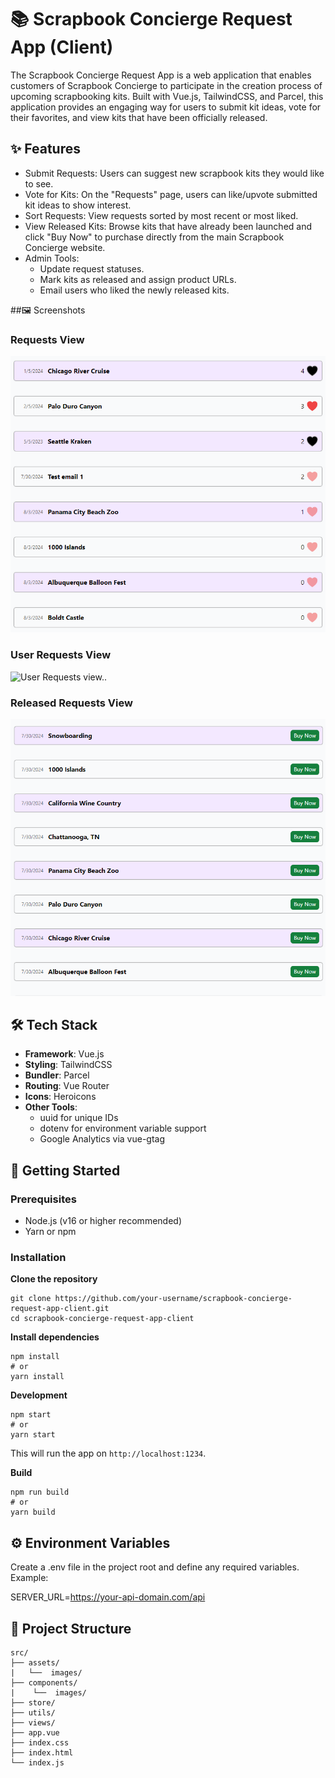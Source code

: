 # 📚 Scrapbook Concierge Request App (Client)
The Scrapbook Concierge Request App is a web application that enables customers of Scrapbook Concierge to participate in the creation process of upcoming scrapbooking kits. Built with Vue.js, TailwindCSS, and Parcel, this application provides an engaging way for users to submit kit ideas, vote for their favorites, and view kits that have been officially released.


## ✨ Features
- Submit Requests: Users can suggest new scrapbook kits they would like to see.
- Vote for Kits: On the "Requests" page, users can like/upvote submitted kit ideas to show interest.
- Sort Requests: View requests sorted by most recent or most liked.
- View Released Kits: Browse kits that have already been launched and click "Buy Now" to purchase directly from the main Scrapbook Concierge website.
- Admin Tools:
    - Update request statuses.
    - Mark kits as released and assign product URLs.
    - Email users who liked the newly released kits.


##🖼️ Screenshots
### Requests View
![Requests view.](/src/assets/images/all-requests.png "Requests view.")

### User Requests View
![User Requests view..](/src/assets/images/User-requests.png "Released Requests view.")

### Released Requests View
![Released Requests view..](/src/assets/images/released-requests.png "Released Requests view.")


## 🛠️ Tech Stack
* **Framework**: Vue.js
* **Styling**: TailwindCSS
* **Bundler**: Parcel
* **Routing**: Vue Router
* **Icons**: Heroicons
* **Other Tools**:
    * uuid for unique IDs
    * dotenv for environment variable support
    * Google Analytics via vue-gtag


## 🚀 Getting Started
### Prerequisites
* Node.js (v16 or higher recommended)
* Yarn or npm

### Installation

**Clone the repository**
```
git clone https://github.com/your-username/scrapbook-concierge-request-app-client.git
cd scrapbook-concierge-request-app-client
```

**Install dependencies**
```
npm install
# or
yarn install
```

**Development**
```
npm start
# or
yarn start
```
This will run the app on `http://localhost:1234`.

**Build**
```
npm run build
# or
yarn build
```


## ⚙️ Environment Variables
Create a .env file in the project root and define any required variables. Example:

SERVER_URL=https://your-api-domain.com/api


## 📂 Project Structure

    src/    
    ├── assets/
    |   └──  images/
    ├── components/
    |    └──  images/
    ├── store/
    ├── utils/
    ├── views/
    ├── app.vue
    ├── index.css
    ├── index.html
    └── index.js

